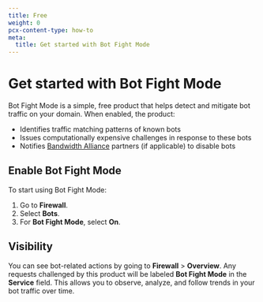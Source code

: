 ```yaml
---
title: Free
weight: 0
pcx-content-type: how-to
meta:
  title: Get started with Bot Fight Mode
---
```


# Get started with Bot Fight Mode

Bot Fight Mode is a simple, free product that helps detect and mitigate bot traffic on your domain. When enabled, the product:

- Identifies traffic matching patterns of known bots
- Issues computationally expensive challenges in response to these bots
- Notifies [Bandwidth Alliance](https://support.cloudflare.com/hc/articles/360016143912) partners (if applicable) to disable bots

## Enable Bot Fight Mode

To start using Bot Fight Mode:

1. Go to **Firewall**.
1. Select **Bots**.
1. For **Bot Fight Mode**, select **On**.

## Visibility

You can see bot-related actions by going to **Firewall** > **Overview**. Any requests challenged by this product will be labeled **Bot Fight Mode** in the **Service** field. This allows you to observe, analyze, and follow trends in your bot traffic over time.